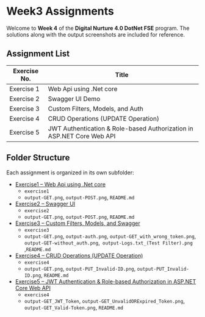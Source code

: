 # Week3 Assignments

Welcome to **Week 4** of the **Digital Nurture 4.0 DotNet FSE** program.
The solutions along with the output screenshots are included for reference.

## Assignment List

| Exercise No. | Title                                      |
|--------------|--------------------------------------------|
| Exercise 1   | Web Api using .Net core             |
| Exercise 2   | Swagger UI Demo             |
| Exercise 3  | Custom Filters, Models, and Auth            |
| Exercise 4  | CRUD Operations (UPDATE Operation)            |
| Exercise 5   | JWT Authentication & Role-based Authorization in ASP.NET Core Web API            |

## Folder Structure

Each assignment is organized in its own subfolder:

* [Exercise1 – Web Api using .Net core](./Exercise1)
    * `exercise1` 
    * `output-GET.png`, `output-POST.png`, `README.md`
* [Exercise2 – Swagger UI](./Exercise2)
    * `exercise2` 
    * `output-GET.png`, `output-POST.png`, `README.md`
* [Exercise3 – Custom Filters, Models, and Swagger](./Exercise3)
    * `exercise3` 
    * `output-GET.png`, `output-auth.png`, `output-GET_with_wrong_token.png`, `output-GET-without_auth.png`,` output-Logs.txt_(Test Filter).png` ,`README.md`
* [Exercise4 – CRUD Operations (UPDATE Operation)](./Exercise4)
    * `exercise4` 
    * `output-GET.png`, `output-PUT_Invalid-ID.png`, `output-PUT_Invalid-ID.png`, `README.md`
* [Exercise5 – JWT Authentication & Role-based Authorization in ASP.NET Core Web API](./Exercise5)
    * `exercise4` 
    * `output-GET_JWT_Token`, `output-GET_UnvalidORExpired_Token.png`, `output-GET_Valid-Token.png`, `README.md`